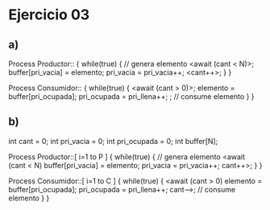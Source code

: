 # Ejercicio 03

## a)

Process Productor::
{
  while(true) {
    // genera elemento
    <await (cant < N)>;
    buffer[pri_vacia] = elemento;
    pri_vacia = pri_vacia++;
    <cant++>;
  }
}

Process Consumidor::
{
  while(true) {
    <await (cant > 0)>;
    elemento = buffer[pri_ocupada];
    pri_ocupada = pri_llena++;
    <cant-->;
    // consume elemento
  }
}

## b)

int cant = 0; int pri_vacia = 0; int pri_ocupada = 0;
int buffer[N];

Process Productor::[ i=1 to P ]
{
  while(true) {
    // genera elemento
    <await (cant < N)
    buffer[pri_vacia] = elemento;
    pri_vacia = pri_vacia++;
    cant++>;
  }
}

Process Consumidor::[ i=1 to C ]
{
  while(true) {
    <await (cant > 0)
    elemento = buffer[pri_ocupada];
    pri_ocupada = pri_llena++;
    cant-->;
    // consume elemento
  }
}
